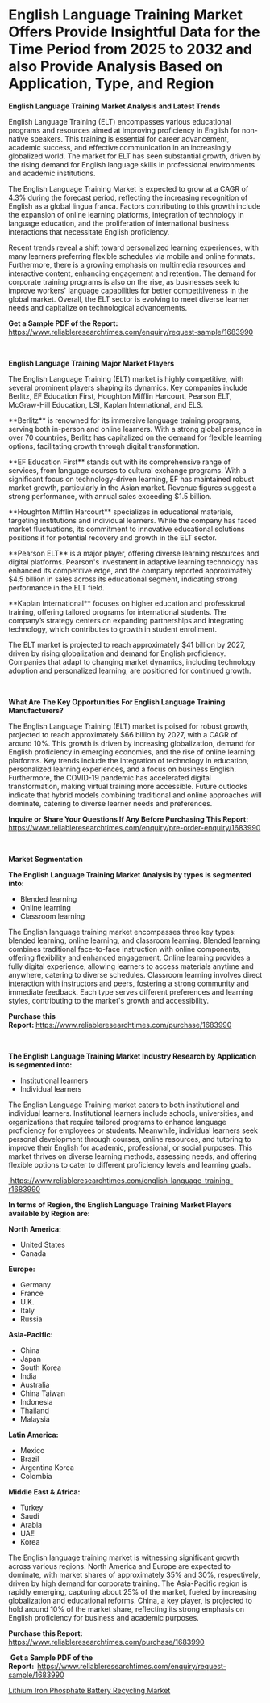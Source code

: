 <p><h1>English Language Training Market Offers Provide Insightful Data for the Time Period from 2025 to 2032 and also Provide Analysis Based on Application, Type, and Region</h1></p><p><strong>English Language Training Market Analysis and Latest Trends</strong></p>
<p><p>English Language Training (ELT) encompasses various educational programs and resources aimed at improving proficiency in English for non-native speakers. This training is essential for career advancement, academic success, and effective communication in an increasingly globalized world. The market for ELT has seen substantial growth, driven by the rising demand for English language skills in professional environments and academic institutions.</p><p>The English Language Training Market is expected to grow at a CAGR of 4.3% during the forecast period, reflecting the increasing recognition of English as a global lingua franca. Factors contributing to this growth include the expansion of online learning platforms, integration of technology in language education, and the proliferation of international business interactions that necessitate English proficiency. </p><p>Recent trends reveal a shift toward personalized learning experiences, with many learners preferring flexible schedules via mobile and online formats. Furthermore, there is a growing emphasis on multimedia resources and interactive content, enhancing engagement and retention. The demand for corporate training programs is also on the rise, as businesses seek to improve workers' language capabilities for better competitiveness in the global market. Overall, the ELT sector is evolving to meet diverse learner needs and capitalize on technological advancements.</p></p>
<p><strong>Get a Sample PDF of the Report:&nbsp;</strong> <a href="https://www.reliableresearchtimes.com/enquiry/request-sample/1683990?utm_campaign=2205&utm_medium=2&utm_source=Github&utm_content=ia&utm_term=09032025&utm_id=english-language-training">https://www.reliableresearchtimes.com/enquiry/request-sample/1683990</a></p>
<p>&nbsp;</p>
<p><strong>English Language Training Major Market Players</strong></p>
<p><p>The English Language Training (ELT) market is highly competitive, with several prominent players shaping its dynamics. Key companies include Berlitz, EF Education First, Houghton Mifflin Harcourt, Pearson ELT, McGraw-Hill Education, LSI, Kaplan International, and ELS.</p><p>**Berlitz** is renowned for its immersive language training programs, serving both in-person and online learners. With a strong global presence in over 70 countries, Berlitz has capitalized on the demand for flexible learning options, facilitating growth through digital transformation.</p><p>**EF Education First** stands out with its comprehensive range of services, from language courses to cultural exchange programs. With a significant focus on technology-driven learning, EF has maintained robust market growth, particularly in the Asian market. Revenue figures suggest a strong performance, with annual sales exceeding $1.5 billion.</p><p>**Houghton Mifflin Harcourt** specializes in educational materials, targeting institutions and individual learners. While the company has faced market fluctuations, its commitment to innovative educational solutions positions it for potential recovery and growth in the ELT sector.</p><p>**Pearson ELT** is a major player, offering diverse learning resources and digital platforms. Pearson's investment in adaptive learning technology has enhanced its competitive edge, and the company reported approximately $4.5 billion in sales across its educational segment, indicating strong performance in the ELT field.</p><p>**Kaplan International** focuses on higher education and professional training, offering tailored programs for international students. The company’s strategy centers on expanding partnerships and integrating technology, which contributes to growth in student enrollment.</p><p>The ELT market is projected to reach approximately $41 billion by 2027, driven by rising globalization and demand for English proficiency. Companies that adapt to changing market dynamics, including technology adoption and personalized learning, are positioned for continued growth.</p></p>
<p>&nbsp;</p>
<p><strong>What Are The Key Opportunities For English Language Training Manufacturers?</strong></p>
<p><p>The English Language Training (ELT) market is poised for robust growth, projected to reach approximately $66 billion by 2027, with a CAGR of around 10%. This growth is driven by increasing globalization, demand for English proficiency in emerging economies, and the rise of online learning platforms. Key trends include the integration of technology in education, personalized learning experiences, and a focus on business English. Furthermore, the COVID-19 pandemic has accelerated digital transformation, making virtual training more accessible. Future outlooks indicate that hybrid models combining traditional and online approaches will dominate, catering to diverse learner needs and preferences.</p></p>
<p><strong>Inquire or Share Your Questions If Any Before Purchasing This Report:</strong> <a href="https://www.reliableresearchtimes.com/enquiry/pre-order-enquiry/1683990?utm_campaign=2205&utm_medium=2&utm_source=Github&utm_content=ia&utm_term=09032025&utm_id=english-language-training">https://www.reliableresearchtimes.com/enquiry/pre-order-enquiry/1683990</a></p>
<p>&nbsp;</p>
<p><strong>Market Segmentation</strong></p>
<p><strong>The English Language Training Market Analysis by types is segmented into:</strong></p>
<p><ul><li>Blended learning</li><li>Online learning</li><li>Classroom learning</li></ul></p>
<p><p>The English language training market encompasses three key types: blended learning, online learning, and classroom learning. Blended learning combines traditional face-to-face instruction with online components, offering flexibility and enhanced engagement. Online learning provides a fully digital experience, allowing learners to access materials anytime and anywhere, catering to diverse schedules. Classroom learning involves direct interaction with instructors and peers, fostering a strong community and immediate feedback. Each type serves different preferences and learning styles, contributing to the market's growth and accessibility.</p></p>
<p><strong>Purchase this Report:&nbsp;</strong><a href="https://www.reliableresearchtimes.com/purchase/1683990?utm_campaign=2205&utm_medium=2&utm_source=Github&utm_content=ia&utm_term=09032025&utm_id=english-language-training">https://www.reliableresearchtimes.com/purchase/1683990</a></p>
<p>&nbsp;</p>
<p><strong>The English Language Training Market Industry Research by Application is segmented into:</strong></p>
<p><ul><li>Institutional learners</li><li>Individual learners</li></ul></p>
<p><p>The English Language Training market caters to both institutional and individual learners. Institutional learners include schools, universities, and organizations that require tailored programs to enhance language proficiency for employees or students. Meanwhile, individual learners seek personal development through courses, online resources, and tutoring to improve their English for academic, professional, or social purposes. This market thrives on diverse learning methods, assessing needs, and offering flexible options to cater to different proficiency levels and learning goals.</p></p>
<p><a href="https://www.reliableresearchtimes.com/english-language-training-r1683990?utm_campaign=2205&utm_medium=2&utm_source=Github&utm_content=ia&utm_term=09032025&utm_id=english-language-training">&nbsp;https://www.reliableresearchtimes.com/english-language-training-r1683990</a></p>
<p><strong>In terms of Region, the English Language Training Market Players available by Region are:</strong></p>
<p>
    <p> <strong> North America: </strong>
        <ul>
            <li>United States</li>
            <li>Canada</li>
        </ul>
        </p> 
    <p> <strong> Europe: </strong>
        <ul>
            <li>Germany</li>
            <li>France</li>
            <li>U.K.</li>
            <li>Italy</li>
            <li>Russia</li>
        </ul>
        </p> 
    <p> <strong> Asia-Pacific: </strong>
        <ul>
            <li>China</li>
            <li>Japan</li>
            <li>South Korea</li>
            <li>India</li>
            <li>Australia</li>
            <li>China Taiwan</li>
            <li>Indonesia</li>
            <li>Thailand</li>
            <li>Malaysia</li>
        </ul>
        </p> 
    <p> <strong> Latin America: </strong>
        <ul>
            <li>Mexico</li>
            <li>Brazil</li>
            <li>Argentina Korea</li>
            <li>Colombia</li>
        </ul>
        </p> 
    <p> <strong> Middle East & Africa: </strong>
        <ul>
            <li>Turkey</li>
            <li>Saudi</li>
            <li>Arabia</li>
            <li>UAE</li>
            <li>Korea</li>
        </ul>
    </p>
    </p>
<p><p>The English language training market is witnessing significant growth across various regions. North America and Europe are expected to dominate, with market shares of approximately 35% and 30%, respectively, driven by high demand for corporate training. The Asia-Pacific region is rapidly emerging, capturing about 25% of the market, fueled by increasing globalization and educational reforms. China, a key player, is projected to hold around 10% of the market share, reflecting its strong emphasis on English proficiency for business and academic purposes.</p></p>
<p><strong>Purchase this Report: </strong><a href="https://www.reliableresearchtimes.com/purchase/1683990?utm_campaign=2205&utm_medium=2&utm_source=Github&utm_content=ia&utm_term=09032025&utm_id=english-language-training">https://www.reliableresearchtimes.com/purchase/1683990</a></p>
<p>&nbsp;<strong>Get a Sample PDF of the Report:&nbsp;&nbsp;</strong><a href="https://www.reliableresearchtimes.com/enquiry/request-sample/1683990?utm_campaign=2205&utm_medium=2&utm_source=Github&utm_content=ia&utm_term=09032025&utm_id=english-language-training">https://www.reliableresearchtimes.com/enquiry/request-sample/1683990</a></p>
<p><strong></strong></p>
<p><p><a href="https://github.com/SanjidaKhan901/Market-Research-Report-List-1/blob/main/lithium-iron-phosphate-battery-recycling-market.md?utm_campaign=2205&utm_medium=2&utm_source=Github&utm_content=ia&utm_term=09032025&utm_id=english-language-training">Lithium Iron Phosphate Battery Recycling Market</a></p></p>